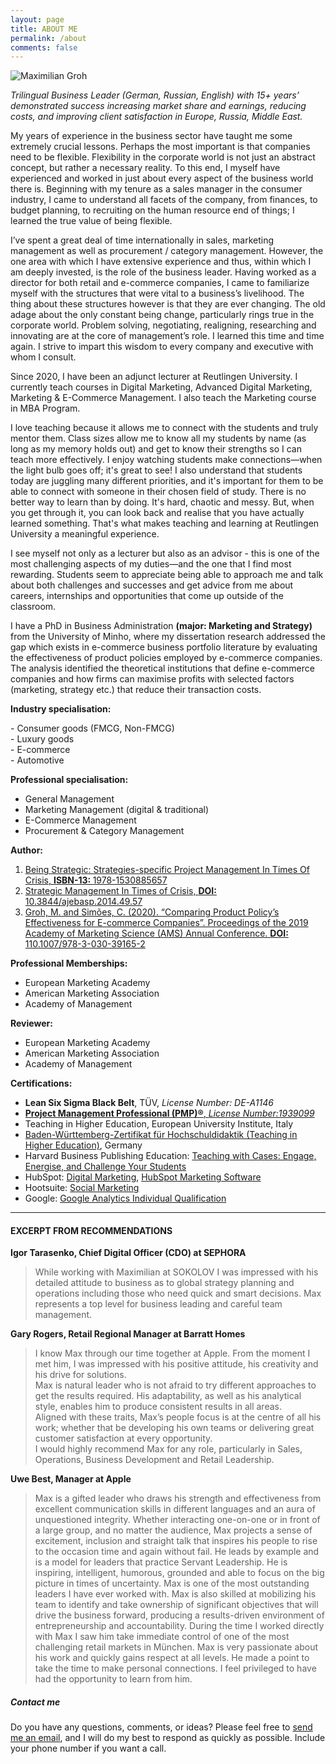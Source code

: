 ```yaml
---
layout: page
title: ABOUT ME
permalink: /about
comments: false
---
```


<div class="row justify-content-between">
<div class="col-md-8 pr-5">

<div class="book">
    <img src="{{ site.baseurl }}/assets/images/about_me.jpg" class="book__image" alt="Maximilian Groh">
    <div class="book__text">

<p><em>Trilingual Business Leader (German, Russian, English) with 15+ years’ demonstrated success increasing market share and earnings, reducing costs, and improving client satisfaction in Europe, Russia, Middle East.</em></p>

<p>My years of experience in the business sector have taught me some extremely crucial lessons. Perhaps the most important is that companies need to be flexible. Flexibility in the corporate world is not just an abstract concept, but rather a necessary reality. To this end, I myself have experienced and worked in just about every aspect of the business world there is. Beginning with my tenure as a sales manager in the consumer industry, I came to understand all facets of the company, from finances, to budget planning, to recruiting on the human resource end of things; I learned the true value of being flexible.</p>

<p>I’ve spent a great deal of time internationally in sales, marketing management as well as procurement / category management. However, the one area with which I have extensive experience and thus, within which I am deeply invested, is the role of the business leader. Having worked as a director for both retail and e-commerce companies, I came to familiarize myself with the structures that were vital to a business’s livelihood. The thing about these structures however is that they are ever changing. The old adage about the only constant being change, particularly rings true in the corporate world. Problem solving, negotiating, realigning, researching and innovating are at the core of management’s role. I learned this time and time again. I strive to impart this wisdom to every company and executive with whom I consult.</p>

<p>Since 2020, I have been an adjunct lecturer at Reutlingen University. I currently teach courses in Digital Marketing, Advanced Digital Marketing, Marketing  & E-Commerce Management. I also teach the Marketing course in MBA Program.</p>

<p>
I love teaching because it allows me to connect with the students and truly mentor them. Class sizes allow me to know all my students by name (as long as my memory holds out) and get to know their strengths so I can teach more effectively. I enjoy watching students make connections—when the light bulb goes off; it's great to see! I also understand that students today are juggling many different priorities, and it's important for them to be able to connect with someone in their chosen field of study. There is no better way to learn than by doing. It's hard, chaotic and messy. But, when you get through it, you can look back and realise that you have actually learned something. That's what makes teaching and learning at Reutlingen University a meaningful experience.</p>

<p>
I see myself not only as a lecturer but also as an advisor - this is one of the most challenging aspects of my duties—and the one that I find most rewarding. Students seem to appreciate being able to approach me and talk about both challenges and successes and get advice from me about careers, internships and opportunities that come up outside of the classroom.</p>

<p>
I have a PhD in Business Administration <strong>(major: Marketing and Strategy)</strong> from the University of Minho, where my dissertation research addressed the gap which exists in e-commerce business portfolio literature by evaluating the effectiveness of product policies employed by e-commerce companies. The analysis identified the theoretical institutions that define e-commerce companies and how firms can maximise profits with selected factors (marketing, strategy etc.) that reduce their transaction costs.</p>



<p><strong>Industry specialisation:</strong></p>
<p>
- Consumer goods (FMCG, Non-FMCG)<br/>
- Luxury goods<br/>
- E-commerce<br/>
- Automotive
</p>

<p><strong>Professional specialisation:</strong></p>
<p>

- General Management<br />
- Marketing Management (digital & traditional) <br />
- E-Commerce Management <br />
- Procurement & Category Management<br />
</p>

<p><strong>Author:</strong></p>
<ol>
<li><a href="{{ site.baseurl }}/book/">Being Strategic: Strategies-specific Project Management In Times Of Crisis, <strong>ISBN-13: </strong>1978-1530885657 </a></li>
<li><a href="http://thescipub.com/pdf/10.3844/ajebasp.2014.49.57">Strategic Management In Times of Crisis, <strong>DOI: </strong>10.3844/ajebasp.2014.49.57</a></li>
<li><a href="https://www.springer.com/gp/book/9783030391645">Groh, M. and Simões, C. (2020). “Comparing Product Policy’s Effectiveness for E-commerce Companies”. Proceedings of the 2019 Academy of Marketing Science (AMS) Annual Conference.  <strong>DOI: </strong>110.1007/978-3-030-39165-2</a></li>
</ol>

<p><strong>Professional Memberships:</strong></p>
<ul>
<li>European Marketing Academy</li>
<li>American Marketing Association</li>
<li>Academy of Management</li>
</ul>

<p><strong>Reviewer:</strong></p>
<ul>
<li>European Marketing Academy</li>
<li>American Marketing Association</li>
<li>Academy of Management</li>
</ul>

<p><strong>Certifications:</strong></p>
<ul>
<li><strong>Lean Six Sigma Black Belt</strong>,  TÜV, <em>License Number: DE-A1146</em></li>
<li><a href="https://www.youracclaim.com/badges/44ac1d88-3b09-40e8-b2ea-47eb46d712c3" target="_blank" rel="nofollow"><strong>Project Management Professional (PMP)®</strong>, <em>License Number:1939099</em></a></li>
<li>Teaching in Higher Education, European University Institute, Italy</li>
<li><a href="{{ site.baseurl }}/assets/files/BW_Zertifikat_Groh.pdf" target="_blank" rel="nofollow">Baden-Württemberg-Zertifikat für Hochschuldidaktik (Teaching in Higher Education)</a>, Germany</li>
<li>Harvard Business Publishing Education: <a href="{{ site.baseurl }}/assets/files/Groh_HE_Seminar_August 2022.pdf" target="_blank" rel="nofollow">Teaching with Cases: Engage, Energise, and Challenge Your Students</a></li>
<li>HubSpot: <a href="https://app-eu1.hubspot.com/academy/achievements/3dcy5wry/en/1/maximilian-groh/digital-marketing" target="_blank" rel="nofollow">Digital Marketing</a>, <a href="https://app-eu1.hubspot.com/academy/achievements/zq5sk0gj/en/1/maximilian-groh/hubspot-marketing-software" target="_blank" rel="nofollow">HubSpot Marketing Software</a></li>
<li>Hootsuite: <a href="https://www.credential.net/7ec3b01a-2ca2-4d9e-81ae-fcf5b677f71a" target="_blank" rel="nofollow">Social Marketing</a></li>
<li>Google: <a href="https://skillshop.exceedlms.com/student/award/Vqkw3qKNjD8ZpgDvEbhqW2bw" target="_blank" rel="nofollow">Google Analytics Individual Qualification</a></li>
</ul>



<hr>

<h4 class="title">EXCERPT FROM RECOMMENDATIONS</h4>

<p><strong>Igor Tarasenko, Chief Digital Officer (CDO) at SEPHORA</strong></p>
<blockquote>
While working with Maximilian at SOKOLOV I was impressed with his detailed attitude to business as to global strategy planning and operations including those who need quick and smart decisions. Max represents a top level for business leading and careful team management.
</blockquote> 

<p><strong>Gary Rogers, Retail Regional Manager at Barratt Homes</strong></p>
<blockquote>
I know Max through our time together at Apple. From the moment I met him, I was impressed with his positive attitude, his creativity and his drive for solutions.<br />Max is natural leader who is not afraid to try different approaches to get the results required. His adaptability, as well as his analytical style, enables him to produce consistent results in all areas.<br />Aligned with these traits, Max’s people focus is at the centre of all his work; whether that be developing his own teams or delivering great customer satisfaction at every opportunity.<br />I would highly recommend Max for any role, particularly in Sales, Operations, Business Development and Retail Leadership.
</blockquote> 

<p><strong>Uwe Best, Manager at Apple</strong></p>
<blockquote>
Max is a gifted leader who draws his strength and effectiveness from excellent communication skills in different languages and an aura of unquestioned integrity. Whether interacting one-on-one or in front of a large group, and no matter the audience, Max projects a sense of excitement, inclusion and straight talk that inspires his people to rise to the occasion time and again without fail. He leads by example and is a model for leaders that practice Servant Leadership. He is inspiring, intelligent, humorous, grounded and able to focus on the big picture in times of uncertainty. Max is one of the most outstanding leaders I have ever worked with. Max is also skilled at mobilizing his team to identify and take ownership of significant objectives that will drive the business forward, producing a results-driven environment of entrepreneurship and accountability. During the time I worked directly with Max I saw him take immediate control of one of the most challenging retail markets in München. Max is very passionate about his work and quickly gains respect at all levels. He made a point to take the time to make personal connections. I feel privileged to have had the opportunity to learn from him.
</blockquote> 

</div>
</div>
</div>

<div class="col-md-4">

<div class="sticky-top sticky-top-80">
<h5>Contact me</h5>
<p>Do you have any questions, comments, or ideas? Please feel free to <a href="#" onclick="d='mgroh.eu'; u='contact'; prompt('Copy address to clipboard',u+'@'+d); return false" title="Click here to send me email"> send me an email</a>, and I will do my best to respond as quickly as possible. Include your phone number if you want a call.</p>

</div>
</div>
</div>
